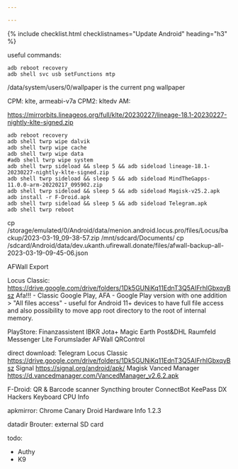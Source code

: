 ```yaml
---

---
```



{% include checklist.html checklistnames="Update Android" heading="h3" %}


useful commands:

```
adb reboot recovery
adb shell svc usb setFunctions mtp
```


/data/system/users/0/wallpaper is the current png wallpaper

CPM: klte, armeabi-v7a
CPM2: kltedv
AM:

https://mirrorbits.lineageos.org/full/klte/20230227/lineage-18.1-20230227-nightly-klte-signed.zip


```
adb reboot recovery
adb shell twrp wipe dalvik
adb shell twrp wipe cache
adb shell twrp wipe data
#adb shell twrp wipe system
adb shell twrp sideload && sleep 5 && adb sideload lineage-18.1-20230227-nightly-klte-signed.zip
adb shell twrp sideload && sleep 5 && adb sideload MindTheGapps-11.0.0-arm-20220217_095902.zip
adb shell twrp sideload && sleep 5 && adb sideload Magisk-v25.2.apk
adb install -r F-Droid.apk
adb shell twrp sideload && sleep 5 && adb sideload Telegram.apk
adb shell twrp reboot
```


cp /storage/emulated/0/Android/data/menion.android.locus.pro/files/Locus/backup/2023-03-19_09-38-57.zip /mnt/sdcard/Documents/
cp /sdcard/Android/data/dev.ukanth.ufirewall.donate/files/afwall-backup-all-2023-03-19-09-45-06.json


AFWall Export

Locus Classic: https://drive.google.com/drive/folders/1Dk5GUNiKq11EdnT3Q5AIFrhIGbxqyBsz Afa!!! - Classic Google Play, AFA - Google Play version with one addition > "All files access" - useful for Android 11+ devices to have full file access and also possibility to move app root directory to the root of internal memory.

PlayStore:
Finanzassistent
IBKR
Jota+
Magic Earth
Post&DHL
Raumfeld
Messenger Lite
Forumslader
AFWall
QRControl


direct download:
Telegram
Locus Classic https://drive.google.com/drive/folders/1Dk5GUNiKq11EdnT3Q5AIFrhIGbxqyBsz
Signal https://signal.org/android/apk/
Magisk
Vanced Manager https://d.vancedmanager.com/VancedManager_v2.6.2.apk

F-Droid:
QR & Barcode scanner
Syncthing
brouter
ConnectBot
KeePass DX
Hackers Keyboard
CPU Info

apkmirror:
Chrome Canary
Droid Hardware Info 1.2.3

datadir
Brouter: external SD card

todo:
- Authy
- K9

